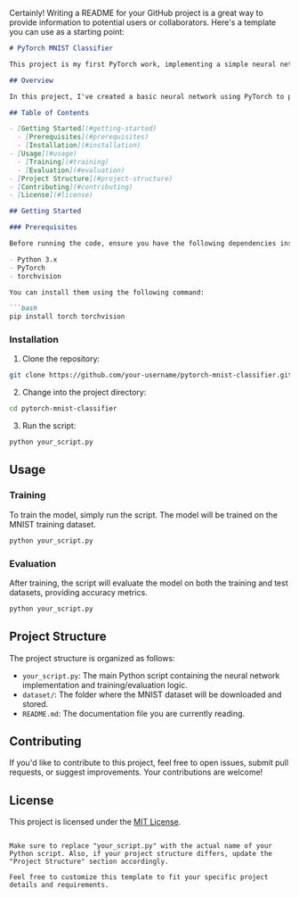 Certainly! Writing a README for your GitHub project is a great way to provide information to potential users or collaborators. Here's a template you can use as a starting point:

```markdown
# PyTorch MNIST Classifier

This project is my first PyTorch work, implementing a simple neural network to classify digits from the MNIST dataset.

## Overview

In this project, I've created a basic neural network using PyTorch to perform digit classification on the MNIST dataset. The model is a fully connected neural network with one hidden layer, and it's trained using the Adam optimizer with cross-entropy loss.

## Table of Contents

- [Getting Started](#getting-started)
  - [Prerequisites](#prerequisites)
  - [Installation](#installation)
- [Usage](#usage)
  - [Training](#training)
  - [Evaluation](#evaluation)
- [Project Structure](#project-structure)
- [Contributing](#contributing)
- [License](#license)

## Getting Started

### Prerequisites

Before running the code, ensure you have the following dependencies installed:

- Python 3.x
- PyTorch
- torchvision

You can install them using the following command:

```bash
pip install torch torchvision
```

### Installation

1. Clone the repository:

```bash
git clone https://github.com/your-username/pytorch-mnist-classifier.git
```

2. Change into the project directory:

```bash
cd pytorch-mnist-classifier
```

3. Run the script:

```bash
python your_script.py
```

## Usage

### Training

To train the model, simply run the script. The model will be trained on the MNIST training dataset.

```bash
python your_script.py
```

### Evaluation

After training, the script will evaluate the model on both the training and test datasets, providing accuracy metrics.

```bash
python your_script.py
```

## Project Structure

The project structure is organized as follows:

- `your_script.py`: The main Python script containing the neural network implementation and training/evaluation logic.
- `dataset/`: The folder where the MNIST dataset will be downloaded and stored.
- `README.md`: The documentation file you are currently reading.

## Contributing

If you'd like to contribute to this project, feel free to open issues, submit pull requests, or suggest improvements. Your contributions are welcome!

## License

This project is licensed under the [MIT License](LICENSE).

```

Make sure to replace "your_script.py" with the actual name of your Python script. Also, if your project structure differs, update the "Project Structure" section accordingly.

Feel free to customize this template to fit your specific project details and requirements. 

